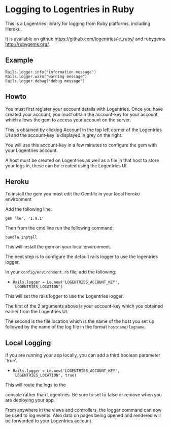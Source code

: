 Logging to Logentries in Ruby
=============================

This is a Logentries library for logging from Ruby platforms, including Heroku.

It is available on github <https://github.com/logentries/le_ruby/> and rubygems
<http://rubygems.org/>.


Example
-------

    Rails.logger.info("information message")
    Rails.logger.warn("warning message")
    Rails.logger.debug("debug message")


Howto
-----

You must first register your account details with Logentries. Once you have
created your account, you must obtain the account-key for your account, which
allows the gem to access your account on the server.

This is obtained by clicking Account in the top left corner of the Logentries
UI and the account-key is displayed in grey on the right.

You will use this account-key in a few minutes to configure the gem with your
Logentries account.

A host must be created on Logentries as well as a file in that host to store
your logs in, these can be created using the Logentries UI.

Heroku
------

To install the gem you must edit the Gemfile in your local heroku environment

Add the following line:

    gem 'le', '1.9.1'

Then from the cmd line run the following command:

    bundle install

This will install the gem on your local environment.

The next step is to configure the default rails logger to use the logentries
logger.

In your `config/environment.rb` file, add the following:

- `Rails.logger = Le.new('LOGENTRIES_ACCOUNT_KEY', 'LOGENTRIES_LOCATION')`

This will set the rails logger to use the Logentries logger.

The first of the 2 arguments above is your account-key which you obtained
earlier from the Logentries UI.

The second is the file location which is the name of the host you set up
followed by the name of the log file in the format `hostname/logname`.

Local Logging
---------------
If you are running your app locally, you can add a third boolean parameter 'true'.

- `Rails.logger = Le.new('LOGENTRIES_ACCOUNT_KEY', 'LOGENTRIES_LOCATION', true)`

This will route the logs to the

console rather than Logentries. Be sure to set to false or remove when you are
deploying your app.

From anywhere in the views and controllers, the logger command can now be used
to log events. Also data on pages being opened and rendered will be forwarded
to your Logentries account.

